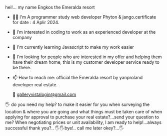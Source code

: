 hei!... my name Engkos the Emeralda resort

- 👩‍💻 I'm A programmer study web developer Phyton & jango.certificate for date : 4 Aplir 2024.
- 👀 I’m interested in coding to work as an experienced developer at the company
- 🌱 I'm currently learning Javascript to make my work easier
- 🎯  I'm looking for people who are interested in my offer and helping them have their dream home, this is my customer developer service ready to be there.
- 📫 How to reach me: official the Emeralda resort by yanproland developer real estate.
  
   📝 galleryvistalogin@gmail.com 
     
🖐️ do you need my help? to make it easier for you when surveying the location & where you are going and what things must be taken care of when applying for approval to purchase your real estate?...send your question to me? When negotiating prices or unit availability, I am ready to help!...always successful thank you?.. 🖐️🖐️bye!.. call me later okey?...🖐️